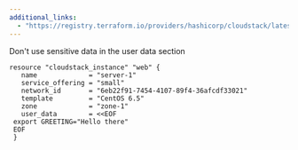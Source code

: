 ```yaml
---
additional_links: 
  - "https://registry.terraform.io/providers/hashicorp/cloudstack/latest/docs/resources/instance#"
---
```


Don't use sensitive data in the user data section

```hcl
resource "cloudstack_instance" "web" {
   name             = "server-1"
   service_offering = "small"
   network_id       = "6eb22f91-7454-4107-89f4-36afcdf33021"
   template         = "CentOS 6.5"
   zone             = "zone-1"
   user_data        = <<EOF
 export GREETING="Hello there"
 EOF
 }
```
